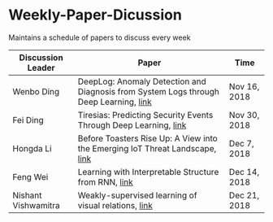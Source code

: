 # Weekly-Paper-Dicussion
Maintains a schedule of papers to discuss every week

| Discussion Leader    | Paper                                                                                                                                                                 | Time         |
|----------------------|-----------------------------------------------------------------------------------------------------------------------------------------------------------------------|--------------|
| Wenbo Ding           | DeepLog: Anomaly Detection and Diagnosis from System Logs through Deep Learning, [link](http://www.cs.utah.edu/~lifeifei/papers/deeplog.pdf)                          | Nov 16, 2018 |
| Fei Ding             | Tiresias: Predicting Security Events Through Deep Learning, [link](https://seclab.bu.edu/people/gianluca/papers/tiresias-ccs2018.pdf)                                 | Nov 30, 2018  |
| Hongda Li            | Before Toasters Rise Up: A View into the Emerging IoT Threat Landscape, [link](https://link.springer.com/content/pdf/10.1007%2F978-3-030-00470-5_26.pdf)              | Dec  7, 2018     |
| Feng Wei             | Learning with Interpretable Structure from RNN, [link](https://arxiv.org/pdf/1810.10708.pdf)                                                                          | Dec 14, 2018     |
|  Nishant Vishwamitra | Weakly-supervised learning of visual relations, [link](http://openaccess.thecvf.com/content_ICCV_2017/papers/Peyre_Weakly-Supervised_Learning_of_ICCV_2017_paper.pdf) | Dec 21, 2018     |
